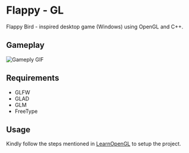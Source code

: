 # Flappy - GL

Flappy Bird - inspired desktop game (Windows) using OpenGL and C++.

## Gameplay
![Gameply GIF](./images/gp.gif)

## Requirements
- GLFW
- GLAD
- GLM
- FreeType

## Usage
Kindly follow the steps mentioned in [LearnOpenGL](https://learnopengl.com/Getting-started/Creating-a-window) to setup the project.
